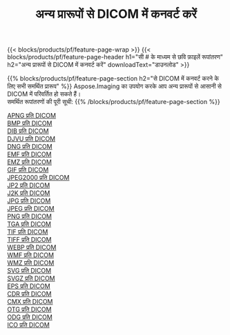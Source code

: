 ﻿---
title: अन्य प्रारूपों से DICOM में कनवर्ट करें 
weight: 3920
url: /hi/net/conversion/to/dicom 
lang: hi
langdirlevel: 2
locales: zh-hans,ja,it,ru,de,es,fr,nl,id,lt,pl,pt,vi,tr,ko,zh-hant,ar,hi,th,sv,cs,uk,he
description: Aspose.Imaging का उपयोग करके आप अन्य प्रारूपों से DICOM में आसानी से रूपांतरित कर सकते हैं
---

{{< blocks/products/pf/feature-page-wrap >}}
{{< blocks/products/pf/feature-page-header h1="सी # के माध्यम से छवि फ़ाइलें रूपांतरण" h2="अन्य प्रारूपों से DICOM में कनवर्ट करें" downloadText="डाउनलोड" >}}


{{% blocks/products/pf/feature-page-section  h2="से DICOM में कनवर्ट करने के लिए सभी समर्थित प्रारूप" %}}
Aspose.Imaging का उपयोग करके आप अन्य प्रारूपों से आसानी से DICOM में परिवर्तित हो सकते हैं।
<br/>
समर्थित रूपांतरणों की पूरी सूची:
{{% /blocks/products/pf/feature-page-section %}}
<div class="container-fluid productfamilypage bg-gray">
    <div class="convertypes bg-gray agp-content section">
        <div class="container">
		<div class="row other-converters">
		    <div class='col-md-2 other-converter remove-lp remove-rp'><a href="/imaging/hi/net/conversion/apng-to-dicom" >APNG प्रति DICOM</a></div>
<div class='col-md-2 other-converter remove-lp remove-rp'><a href="/imaging/hi/net/conversion/bmp-to-dicom" >BMP प्रति DICOM</a></div>
<div class='col-md-2 other-converter remove-lp remove-rp'><a href="/imaging/hi/net/conversion/dib-to-dicom" >DIB प्रति DICOM</a></div>
<div class='col-md-2 other-converter remove-lp remove-rp'><a href="/imaging/hi/net/conversion/djvu-to-dicom" >DJVU प्रति DICOM</a></div>
<div class='col-md-2 other-converter remove-lp remove-rp'><a href="/imaging/hi/net/conversion/dng-to-dicom" >DNG प्रति DICOM</a></div>
<div class='col-md-2 other-converter remove-lp remove-rp'><a href="/imaging/hi/net/conversion/emf-to-dicom" >EMF प्रति DICOM</a></div>
<div class='col-md-2 other-converter remove-lp remove-rp'><a href="/imaging/hi/net/conversion/emz-to-dicom" >EMZ प्रति DICOM</a></div>
<div class='col-md-2 other-converter remove-lp remove-rp'><a href="/imaging/hi/net/conversion/gif-to-dicom" >GIF प्रति DICOM</a></div>
<div class='col-md-2 other-converter remove-lp remove-rp'><a href="/imaging/hi/net/conversion/jpeg2000-to-dicom" >JPEG2000 प्रति DICOM</a></div>
<div class='col-md-2 other-converter remove-lp remove-rp'><a href="/imaging/hi/net/conversion/jp2-to-dicom" >JP2 प्रति DICOM</a></div>
<div class='col-md-2 other-converter remove-lp remove-rp'><a href="/imaging/hi/net/conversion/j2k-to-dicom" >J2K प्रति DICOM</a></div>
<div class='col-md-2 other-converter remove-lp remove-rp'><a href="/imaging/hi/net/conversion/jpg-to-dicom" >JPG प्रति DICOM</a></div>
<div class='col-md-2 other-converter remove-lp remove-rp'><a href="/imaging/hi/net/conversion/jpeg-to-dicom" >JPEG प्रति DICOM</a></div>
<div class='col-md-2 other-converter remove-lp remove-rp'><a href="/imaging/hi/net/conversion/png-to-dicom" >PNG प्रति DICOM</a></div>
<div class='col-md-2 other-converter remove-lp remove-rp'><a href="/imaging/hi/net/conversion/tga-to-dicom" >TGA प्रति DICOM</a></div>
<div class='col-md-2 other-converter remove-lp remove-rp'><a href="/imaging/hi/net/conversion/tif-to-dicom" >TIF प्रति DICOM</a></div>
<div class='col-md-2 other-converter remove-lp remove-rp'><a href="/imaging/hi/net/conversion/tiff-to-dicom" >TIFF प्रति DICOM</a></div>
<div class='col-md-2 other-converter remove-lp remove-rp'><a href="/imaging/hi/net/conversion/webp-to-dicom" >WEBP प्रति DICOM</a></div>
<div class='col-md-2 other-converter remove-lp remove-rp'><a href="/imaging/hi/net/conversion/wmf-to-dicom" >WMF प्रति DICOM</a></div>
<div class='col-md-2 other-converter remove-lp remove-rp'><a href="/imaging/hi/net/conversion/wmz-to-dicom" >WMZ प्रति DICOM</a></div>
<div class='col-md-2 other-converter remove-lp remove-rp'><a href="/imaging/hi/net/conversion/svg-to-dicom" >SVG प्रति DICOM</a></div>
<div class='col-md-2 other-converter remove-lp remove-rp'><a href="/imaging/hi/net/conversion/svgz-to-dicom" >SVGZ प्रति DICOM</a></div>
<div class='col-md-2 other-converter remove-lp remove-rp'><a href="/imaging/hi/net/conversion/eps-to-dicom" >EPS प्रति DICOM</a></div>
<div class='col-md-2 other-converter remove-lp remove-rp'><a href="/imaging/hi/net/conversion/cdr-to-dicom" >CDR प्रति DICOM</a></div>
<div class='col-md-2 other-converter remove-lp remove-rp'><a href="/imaging/hi/net/conversion/cmx-to-dicom" >CMX प्रति DICOM</a></div>
<div class='col-md-2 other-converter remove-lp remove-rp'><a href="/imaging/hi/net/conversion/otg-to-dicom" >OTG प्रति DICOM</a></div>
<div class='col-md-2 other-converter remove-lp remove-rp'><a href="/imaging/hi/net/conversion/odg-to-dicom" >ODG प्रति DICOM</a></div>
<div class='col-md-2 other-converter remove-lp remove-rp'><a href="/imaging/hi/net/conversion/ico-to-dicom" >ICO प्रति DICOM</a></div>
                </div>
        </div>
    </div>
</div>
<br/>

